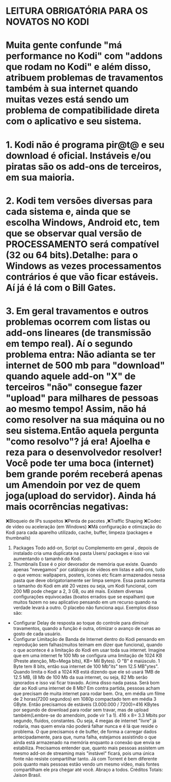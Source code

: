 # LEITURA OBRIGATÓRIA PARA OS NOVATOS NO KODI

# Muita gente confunde "má performance no Kodi" com "addons que rodam no Kodi" e além disso, atribuem problemas de travamentos também à sua internet quando muitas vezes está sendo um problema de compatibilidade direta com o aplicativo e seu sistema. <br>

# 1. Kodi não é programa pir@t@ e seu download é oficial.  Instáveis e/ou piratas são os add-ons de terceiros, em sua maioria.<br>
# 2. Kodi tem versões diversas para cada sistema e, ainda que se escolha Windows, Android etc, tem que se observar qual versão de PROCESSAMENTO será compatível (32 ou 64 bits).Detalhe: para o Windows as vezes processamentos contrários é que vão ficar estáveis.  Aí já é lá com o Bill Gates.<br>
# 3. Em geral travamentos e outros problemas  ocorrem com listas ou add-ons lineares (de transmissão em tempo real). Aí o segundo problema entra: Não adianta se ter internet de 500 mb para "download" quando aquele add-on "X" de terceiros "não" consegue fazer "upload" para milhares de pessoas ao mesmo tempo! Assim, não há como resolver na sua máquina ou no seu sistema.Então aquela pergunta "como resolvo"? já era! Ajoelha e reza para o desenvolvedor resolver! Você pode ter uma boca (internet) bem grande porém receberá apenas um Amendoin por vez de quem joga(upload do servidor). Ainda há mais ocorrências negativas:
❌Bloqueio de IPs suspeitos
❌Perda de pacotes
,❌Traffic Shaping
❌Codec de vídeo ou aceleração (em Windows)
❌Má configuração e otimização do Kodi para cada aparelho utilizado, cache, buffer, limpeza (packages e thumbnails)
1. Packages 
Todo add-on, Script ou Complemento em geral , depois de instalado cria uma duplicata na pasta Users/ packages e isso vai aumentando o tamanho do Kodi.
2. Thumbnails
Esse é o pior devorador de memória que existe.
Quando apenas  "nevegamos" por catálogos de vídeos em listas e add-ons,  tudo o que vemos: wallpapers, posters, ícones etc ficam armazenados nessa pasta que deve obrigatoriamente ser limpa sempre.
Essa pasta aumenta o tamanho do Kodi em até 20 vezes ou seja,  um Kodi funcional, com 200 MB pode chegar a 2,  3 GB, ou até mais.
Existem diversas configurações equivocadas (boatos errados que se espalham) que muitos fazem no seu aplicativo pensando em um recurso quando na verdade levará a outro.
O placebo não funciona aqui.
Exemplos disso são:
- Configurar Delay de resposta ao toque do controle para diminuir travamentos, quando a função é outra, otimizar o avanço de cenas ao gosto de cada usuário.
- Configurar Limitação de Banda de Internet dentro do Kodi pensando em reprodução sem falhas(muitos teimam em dizer que funciona), quando o que acontece é a limitação do Kodi em usar toda sua internet.
Imagine que em uma internet fe 100 Mb se  configura uma limitação de 1024 KB
(Preste atenção, Mb=Mega bits), KB= Mil Bytes). O "B" é maiúsculo.
1 Byte tem 8 bits, então sua internet de 100 Mb"its" tem 12.5 MB"ytes". 
Quando limita o Kodi a 1024 KB está dizendo que ele só usará 1MB de 12.5 MB, (8 Mb de 100 Mb da sua internet, ou seja, 82 Mb serão ignorados e isso vai ficar travado. Acima disso nada passa.
Será bom dar ao Kodi uma internet de 8 Mb?
Em contra partida, pessoas acham que precisam de muita internet para rodar bem.
Ora, em média um filme de 2 horas(7200 segundos) em 1080p compactado tem em média 3 GByte. Então precisamos de estáveis (3.000.000 / 7200)=416 KBytes por segundo de download para rodar sem travar, mas de upload também(Lembre-se do amendoim, pode vir 1 a 1).
416 x 8= 3.3 Mbits por segundo, fluidos, constantes.
Ou seja, 4 megas de internet "livre" já rodaria, mas quem envia não poderá falhar nunca e é lá que reside o problema.
O que precisamos é de buffer, de forma a carregar dados antecipadamente, para que, numa falha, estejamos assistindo o que ainda está armazenado na memória enquanto a conexão que envia se estabiliza.
Precisamos entender que, quanto mais pessoas assistem um mesmo add-on de streaming mais "instável" ficará, pois uma única fonte não resiste compartilhar tanto.
Já com Torrent é bem diferente pois quanto mais pessoas estão vendo um mesmo vídeo, mais fontes compartilham ele pra chegar até você.
Abraço a todos.
Créditos Totais: Jaison Brasil.
